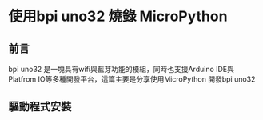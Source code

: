 # 使用bpi uno32 燒錄 MicroPython

## 前言

bpi uno32 是一塊具有wifi與藍芽功能的模組，同時也支援Arduino IDE與Platfrom IO等多種開發平台，這篇主要是分享使用MicroPython 開發bpi uno32

## 驅動程式安裝

